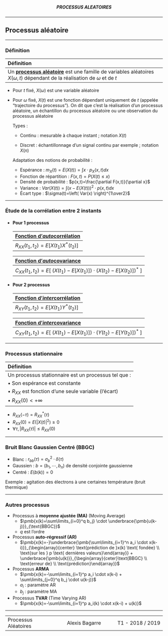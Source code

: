 <h5 style="text-align: center"> PROCESSUS ALEATOIRES </h5>

------

## **Processus aléatoire**

---

### Définition

| Définition                                                   |
| :----------------------------------------------------------- |
| Un <u>**processus aléatoire**</u> est une famille de variables aléatoires $X(\omega, t)$ dépendant de la réalisation de $\omega$ et de $t$ |

- Pour $t$ fixé, $X(\omega)$ est une variable aléatoire

- Pour $\omega$ fixé, $X(t)$ est une fonction dépendant uniquement de $t$ (appelée “trajectoire du processus”). On dit que c’est la réalisation d’un processus aléatoire, un échantillon du processus aléatoire ou une observation du processus aléatoire


  Types : 

  - Continu : mesurable à chaque instant ; notation $X(t)$

  - Discret : échantillonnage d’un signal continu par exemple ; notation $X(n)$


  Adaptation des notions de probabilité :

  - Espérance : $m_X(t) = E(X(t))=\int x \cdot p_X(x,t) dx$
  - Fonction de répartition : $F(x,t)=P(X(t)\leq x)$
  - Densité de probabilité : $p(x,t)=\frac{\partial F(x,t)}{\partial x}$
  - Variance : $Var(X(t))=\int \left( x-E(X(t)) \right)^2 \cdot p(x,t)dx$
  - Écart type : $\sigma(t)=\left( Var(x) \right)^{1\over2}$

---

### Étude de la corrélation entre 2 instants

- #### Pour 1 processus

  | <u>**Fonction d’*auto*corrélation**</u> |
  | :-------------------------------------- |
  | $R_{XX}(t_1,t_2)=E[X(t_1)X^*(t_2)]$     |

  | <u>**Fonction d’*auto*covariance**</u>                       |
  | :----------------------------------------------------------- |
  | $C_{XX}(t_1,t_2)=E\left[ \ \left( X(t_1)-E[X(t_1)] \right) \cdot \left(X(t_2)-E[X(t_2)] \right)^*\ \right]$ |

- #### Pour 2 processus

  | <u>**Fonction d’*inter*corrélation**</u> |
  | :--------------------------------------- |
  | $R_{XY}(t_1,t_2)=E[X(t_1)Y^*(t_2)]$      |

  | <u>**Fonction d’*inter*covariance**</u>                      |
  | :----------------------------------------------------------- |
  | $C_{XY}(t_1,t_2)=E\left[ \ \left( X(t_1)-E[X(t_1)] \right) \cdot \left(Y(t_2)-E[Y(t_2)] \right)^*\ \right]$ |

---

### Processus stationnaire

| Définition                                                  |
| :---------------------------------------------------------- |
| Un processus stationnaire est un processus tel que :        |
| &bull; Son espérance est constante                          |
| &bull; $R_{XX}$ est fonction d’une seule variable (l’écart) |
| &bull; $R_{XX}(0)<+\infty$                                  |

  - $R_{XX}(-\tau)={R_{XX}}^*(\tau)$
  - $R_{XX}(0)=E(|X(t)|^2)\geq 0$
  - $\forall \tau, |R_{XX}(\tau)|\leq R_{XX}(0)$

---

### Bruit Blanc Gaussien Centré (BBGC)

- Blanc : $r_{bb}(\tau)=\sigma_b^2\cdot\delta(\tau)$
- Gaussien : $b=(b_1,\cdots,b_n)$ de densité conjointe gaussienne
- Centré : $E(b(k))=0$

Exemple : agitation des électrons à une certaines température (bruit thermique)

---

### Autres processus

- Processus à **moyenne ajustée (MA)** (Moving Average)
  - $\pmb{x(k)=\sum\limits_{i=0}^q b_j} \cdot \underbrace{\pmb{u(k-j)}}_{\text{BBGC}}$
  - $q$ est l’ordre
- Processus **auto-régressif (AR)**
  - $\pmb{x(k)=-}\underbrace{\pmb{\sum\limits_{i=1}^n a_i \cdot x(k-i)}}_{\begin{array}{center} \text{prédiction de }x(k) \text{ fondée} \\ \text{sur les } p \text{ dernières valeurs}\end{array}} + \underbrace{\pmb{u(k)}}_{\begin{array}{ceter}\text{BBGC} \\ \text{erreur de} \\ \text{prédiction}\end{array}}$
- Processus **ARMA**
  - $\pmb{x(k)=-\sum\limits_{i=1}^p a_i \cdot x(k-i) + \sum\limits_{j=0}^q b_j \cdot u(k-j)}$
  - $a_i$ : paramètre AR
  - $b_j$ : paramètre MA
- Processus **TVAR** (Time Varying AR)
  - $\pmb{x(k)=-\sum\limits_{i=1}^p a_i(k) \cdot x(k-i) + u(k)}$



---

<table width="90%">
<tr>
<td style="width: 30%; text-align: left; background:transparent; border:0;">Processus Aléatoires</td>
<td style="width: 30%; text-align: center; background:transparent; border:0;">Alexis Bagarre</td>
<td style="width: 30%; text-align: right; background:transparent; border:0;">T1 - 2018 / 2019</td>
</tr>
</table>